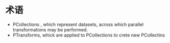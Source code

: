 # 术语
* PCollections , which represent datasets, across which parallel transformations may be performed.
* PTransforms, whick are applied to PCollections to crete new PCollectins
